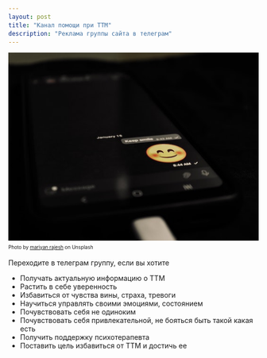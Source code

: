 ```yaml
---
layout: post
title: "Канал помощи при ТТМ"
description: "Реклама группы сайта в телеграм"
---
```

<img 
    src="/assets/img/mariyan-rajesh-BICGzegcfWs-unsplash.jpg" 
    alt="телеграм группа помощи при ТТМ"
    class="mb-0"
/>
<sup><sub>
Photo by <a href="https://unsplash.com/@mariyan_rajesh">mariyan rajesh</a> on Unsplash
</sub></sup>


Переходите в телеграм группу, если вы хотите

- Получать актуальную информацию о ТТМ
- Растить в себе уверенность
- Избавиться от чувства вины, страха, тревоги
- Научиться управлять своими эмоциями, состоянием
- Почувствовать себя не одиноким
- Почувствовать себя привлекательной, не бояться быть такой какая есть
- Получить поддержку психотерапевта
- Поставить цель избавиться от ТТМ и достичь ее

